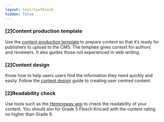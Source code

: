 ```yaml
---
layout: text/textblock
hidden: false
---
```

### [2]Content production template

Use the [content production template](../content-production-template/) to prepare content so that it’s ready for publishers to upload to the CMS. The template gives context for authors and reviewers. It also guides those not experienced in web writing.

### [2]Content design

Know how to help users users find the information they need quickly and easily. Follow the [content design](/creating-user-centred-content/content-design/) guide to creating user centred content.

### [2]Readability check

Use tools such as the [Hemingway app](http://www.hemingwayapp.com/)  to check the readability of your content. You should aim for Grade 5 Flesch Kincaid with the content rating no higher than Grade 9.
